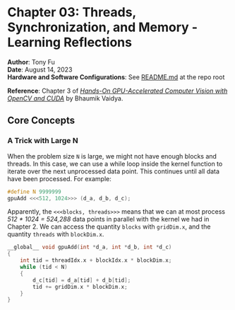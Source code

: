 # Chapter 03: Threads, Synchronization, and Memory - Learning Reflections

**Author**: Tony Fu  
**Date**: August 14, 2023  
**Hardware and Software Configurations**: See [README.md](../README.md) at the repo root

**Reference**: Chapter 3 of [*Hands-On GPU-Accelerated Computer Vision with OpenCV and CUDA*](https://github.com/PacktPublishing/Hands-On-GPU-Accelerated-Computer-Vision-with-OpenCV-and-CUDA.git) by Bhaumik Vaidya.

## Core Concepts

### A Trick with Large N

When the problem size `N` is large, we might not have enough blocks and threads. In this case, we can use a while loop inside the kernel function to iterate over the next unprocessed data point. This continues until all data have been processed. For example:

```cpp
#define N 9999999
gpuAdd <<<512, 1024>>> (d_a, d_b, d_c);
```
Apparently, the `<<<blocks, threads>>>` means that we can at most process *512 * 1024 = 524,288* data points in parallel with the kernel we had in Chapter 2. We can access the quantity `blocks` with `gridDim.x`, and the quantity `threads` with `blockDim.x`.

```cpp
__global__ void gpuAdd(int *d_a, int *d_b, int *d_c)
{
	int tid = threadIdx.x + blockIdx.x * blockDim.x;
	while (tid < N)
	{
		d_c[tid] = d_a[tid] + d_b[tid];
		tid += gridDim.x * blockDim.x;
	}
}
```




